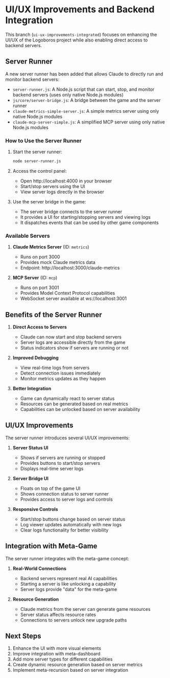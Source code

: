 # UI/UX Improvements and Backend Integration

This branch (`ui-ux-improvements-integrated`) focuses on enhancing the UI/UX of the Logoboros project while also enabling direct access to backend servers.

## Server Runner

A new server runner has been added that allows Claude to directly run and monitor backend servers:

- `server-runner.js`: A Node.js script that can start, stop, and monitor backend servers (uses only native Node.js modules)
- `js/core/server-bridge.js`: A bridge between the game and the server runner
- `claude-metrics-simple-server.js`: A simple metrics server using only native Node.js modules
- `claude-mcp-server-simple.js`: A simplified MCP server using only native Node.js modules

### How to Use the Server Runner

1. Start the server runner:
   ```bash
   node server-runner.js
   ```

2. Access the control panel:
   - Open http://localhost:4000 in your browser
   - Start/stop servers using the UI
   - View server logs directly in the browser

3. Use the server bridge in the game:
   - The server bridge connects to the server runner
   - It provides a UI for starting/stopping servers and viewing logs
   - It dispatches events that can be used by other game components

### Available Servers

1. **Claude Metrics Server** (ID: `metrics`)
   - Runs on port 3000
   - Provides mock Claude metrics data
   - Endpoint: http://localhost:3000/claude-metrics

2. **MCP Server** (ID: `mcp`)
   - Runs on port 3001
   - Provides Model Context Protocol capabilities
   - WebSocket server available at ws://localhost:3001

## Benefits of the Server Runner

1. **Direct Access to Servers**
   - Claude can now start and stop backend servers
   - Server logs are accessible directly from the game
   - Status indicators show if servers are running or not

2. **Improved Debugging**
   - View real-time logs from servers
   - Detect connection issues immediately
   - Monitor metrics updates as they happen

3. **Better Integration**
   - Game can dynamically react to server status
   - Resources can be generated based on real metrics
   - Capabilities can be unlocked based on server availability

## UI/UX Improvements

The server runner introduces several UI/UX improvements:

1. **Server Status UI**
   - Shows if servers are running or stopped
   - Provides buttons to start/stop servers
   - Displays real-time server logs

2. **Server Bridge UI**
   - Floats on top of the game UI
   - Shows connection status to server runner
   - Provides access to server logs and controls

3. **Responsive Controls**
   - Start/stop buttons change based on server status
   - Log viewer updates automatically with new logs
   - Clear logs functionality for better visibility

## Integration with Meta-Game

The server runner integrates with the meta-game concept:

1. **Real-World Connections**
   - Backend servers represent real AI capabilities
   - Starting a server is like unlocking a capability
   - Server logs provide "data" for the meta-game

2. **Resource Generation**
   - Claude metrics from the server can generate game resources
   - Server status affects resource rates
   - Connections to servers unlock new upgrade paths

## Next Steps

1. Enhance the UI with more visual elements
2. Improve integration with meta-dashboard
3. Add more server types for different capabilities
4. Create dynamic resource generation based on server metrics
5. Implement meta-recursion based on server integration